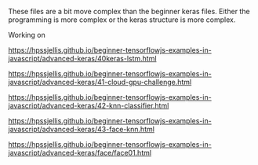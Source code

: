 These files are a bit move complex than the beginner keras files. Either the programming is more complex or the keras structure is more complex.


Working on

https://hpssjellis.github.io/beginner-tensorflowjs-examples-in-javascript/advanced-keras/40keras-lstm.html



https://hpssjellis.github.io/beginner-tensorflowjs-examples-in-javascript/advanced-keras/41-cloud-gpu-challenge.html



https://hpssjellis.github.io/beginner-tensorflowjs-examples-in-javascript/advanced-keras/42-knn-classifier.html


https://hpssjellis.github.io/beginner-tensorflowjs-examples-in-javascript/advanced-keras/43-face-knn.html



https://hpssjellis.github.io/beginner-tensorflowjs-examples-in-javascript/advanced-keras/face/face01.html


